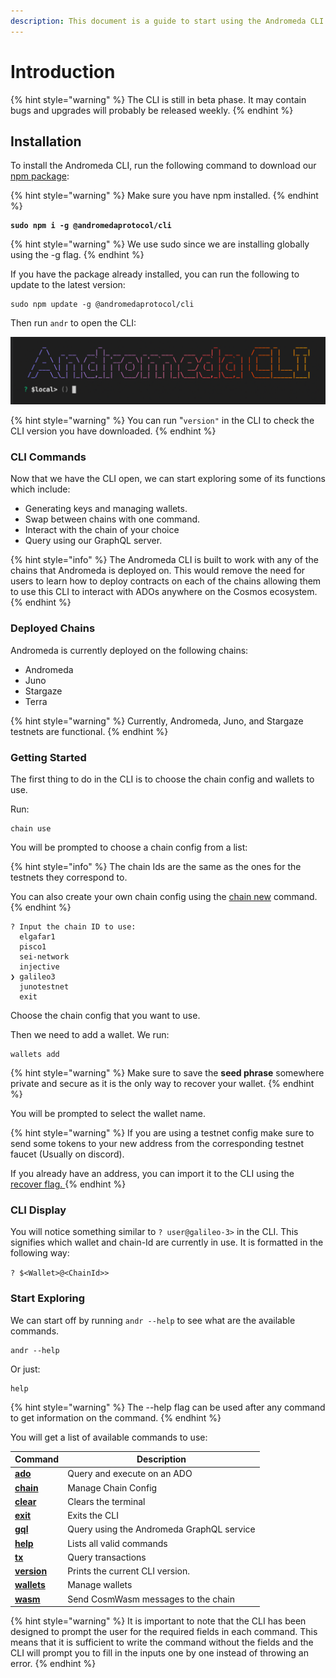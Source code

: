 ```yaml
---
description: This document is a guide to start using the Andromeda CLI.
---
```


# Introduction

{% hint style="warning" %}
The CLI is still in beta phase. It may contain bugs and upgrades will probably be released weekly.
{% endhint %}

## Installation

To install the Andromeda CLI, run the following command to download our [npm package](https://www.npmjs.com/package/@andromedaprotocol/andromeda.js):

{% hint style="warning" %}
Make sure you have npm installed.
{% endhint %}

<pre><code><strong>sudo npm i -g @andromedaprotocol/cli
</strong></code></pre>

{% hint style="warning" %}
We use sudo since we are installing globally using the -g flag.
{% endhint %}

If you have the package already installed, you can run the following to update to the latest version:

```
sudo npm update -g @andromedaprotocol/cli
```

Then run `andr`  to open the CLI:

![Andromeda CLI ](../.gitbook/assets/ANDROMEDA-CLI.png)

{% hint style="warning" %}
You can run "`version"` in the CLI to check the CLI version you have downloaded.
{% endhint %}

### CLI Commands

Now that we have the CLI open, we can start exploring some of its functions which include:

* Generating keys and managing wallets.
* Swap between chains with one command.
* Interact with the chain of your choice
* Query using our GraphQL server.

{% hint style="info" %}
The Andromeda CLI is built to work with any of the chains that Andromeda is deployed on. This would remove the need for users to learn how to deploy contracts on each of the chains allowing them to use this CLI to interact with ADOs anywhere on the Cosmos ecosystem.&#x20;
{% endhint %}

### Deployed Chains

Andromeda is currently deployed on the following chains:

* Andromeda
* Juno
* Stargaze
* Terra

{% hint style="warning" %}
Currently, Andromeda, Juno, and Stargaze testnets are functional.
{% endhint %}

### Getting Started

The first thing to do in the CLI is to choose the chain config and wallets to use.&#x20;

Run:&#x20;

```
chain use 
```

You will be prompted to choose a chain config from a list:

{% hint style="info" %}
The chain Ids are the same as the ones for the testnets they correspond to.

You can also create your own chain config using the [chain new](chain.md#new) command.
{% endhint %}

```
? Input the chain ID to use: 
  elgafar1 
  pisco1 
  sei-network 
  injective 
❯ galileo3 
  junotestnet 
  exit  
```

Choose the chain config that you want to use.

Then we need to add a wallet. We run:

```
wallets add 
```

{% hint style="warning" %}
Make sure to save the **seed phrase** somewhere private and secure as it is the only way to recover your wallet.
{% endhint %}

You will be prompted to select the wallet name.&#x20;

{% hint style="warning" %}
If you are using a testnet config make sure to send some tokens to your new address from the corresponding testnet faucet (Usually on discord).

If you already have an address, you can import it to the CLI using the [recover flag. ](wallets.md#flags)
{% endhint %}

### CLI Display

You will notice something similar to `? user@galileo-3>` in the CLI. This signifies which wallet and chain-Id are currently in use. It is formatted in the following way:

`? $<Wallet>@<ChainId>>`

### Start Exploring

We can start off by running `andr --help` to see what are the available commands.&#x20;

```
andr --help 
```

Or just:

```
help
```

{% hint style="warning" %}
The --help flag  can be used after any command to get information on the command.
{% endhint %}

You will get a list of available commands to use:

| Command                                              | Description                               |
| ---------------------------------------------------- | ----------------------------------------- |
| ****[**ado**](ado.md)****                            | Query and execute on an ADO               |
| ****[**chain**](chain.md)****                        | Manage Chain Config                       |
| ****[**clear**](clear-and-exit.md)****               | Clears the terminal                       |
| ****[**exit**](clear-and-exit.md)****                | Exits the CLI                             |
| ****[**gql**](gql.md)****                            | Query using the Andromeda GraphQL service |
| ****[**help**](help-and-shortcuts.md)****            | Lists all valid commands                  |
| ****[**tx**](tx.md)****                              | Query transactions                        |
| ****[**version**](help-and-shortcuts.md#version)**** | Prints the current CLI version.           |
| ****[**wallets**](wallets.md)****                    | Manage wallets                            |
| ****[**wasm**](wasm.md)****                          | Send CosmWasm messages to the chain       |

{% hint style="warning" %}
It is important to note that the CLI has been designed to prompt the user for the required fields in each command. This means that it is sufficient to write the command without the fields and the CLI will prompt you to fill in the inputs one by one instead of throwing an error.&#x20;
{% endhint %}
